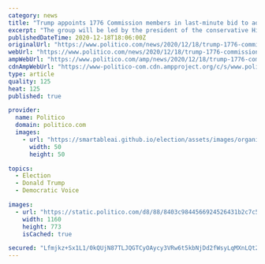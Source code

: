 ```yaml
---
category: news
title: "Trump appoints 1776 Commission members in last-minute bid to advance 'patriotic education'"
excerpt: "The group will be led by the president of the conservative Hillsdale College, Larry Arnn, a longtime Trump ally, the White House said."
publishedDateTime: 2020-12-18T18:06:00Z
originalUrl: "https://www.politico.com/news/2020/12/18/trump-1776-commission-appointments-448229"
webUrl: "https://www.politico.com/news/2020/12/18/trump-1776-commission-appointments-448229"
ampWebUrl: "https://www.politico.com/amp/news/2020/12/18/trump-1776-commission-appointments-448229"
cdnAmpWebUrl: "https://www-politico-com.cdn.ampproject.org/c/s/www.politico.com/amp/news/2020/12/18/trump-1776-commission-appointments-448229"
type: article
quality: 125
heat: 125
published: true

provider:
  name: Politico
  domain: politico.com
  images:
    - url: "https://smartableai.github.io/election/assets/images/organizations/politico.com-50x50.jpg"
      width: 50
      height: 50

topics:
  - Election
  - Donald Trump
  - Democratic Voice

images:
  - url: "https://static.politico.com/d8/88/8403c9844566924526431b2c7c58/gettyimages-1215228995-1.jpg"
    width: 1160
    height: 773
    isCached: true

secured: "Lfmjkz+Sx1L1/0kQUjN87TLJQGTCyOAycy3VRw6t5kbNjDd2fWsyLqMXnLQt2ZFJJ2/QQkclHdm455IJh2PUGpCxzSWLQLOaC1HdDNxbN4dk37fS//YhOnXRy43eWP+R4nb1c7gqOX00T170WYLHEDeZfXNFeOxKxy51DgsJVC6LZcuRYJom5Yqcs0hE0aV9oiEKTbqK7ytMh2NYHKLakr+JGysoQKl0bpAcUw1YHWXKkN+xzI4fCtWobOLc/8phu8Z5Y/32Cgky4SXo68UVoH3mEWFkI7oseOTKWjElkZPAumSoHvJAPK0akY7w9fdR0nrTc7nLO2/xit8/3rj+RMP4aQZ75j8BuwRHjV5yZ8c=;l6QuFtqEFj8qj3KPBkT/9w=="
---
```


